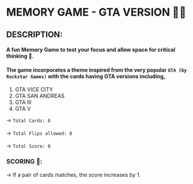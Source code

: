 # MEMORY GAME - GTA VERSION 🤘🏽

## DESCRIPTION:
#### A fun Memory Game to test your focus and allow space for critical thinking 🤔. 
#### The game incorporates a theme inspired from the very popular ``GTA (by Rockstar Games)`` with the cards having GTA versions including,
1. GTA VICE CITY
2. GTA SAN ANDREAS
3. GTA III
4. GTA V

→ ``Total Cards: 8`` \
<br>
→ ``Total Flips allowed: 8`` \
<br>
→ ``Total Score: 8`` 

### SCORING 💯: 
→ If a pair of cards matches, the score increases by 1.
